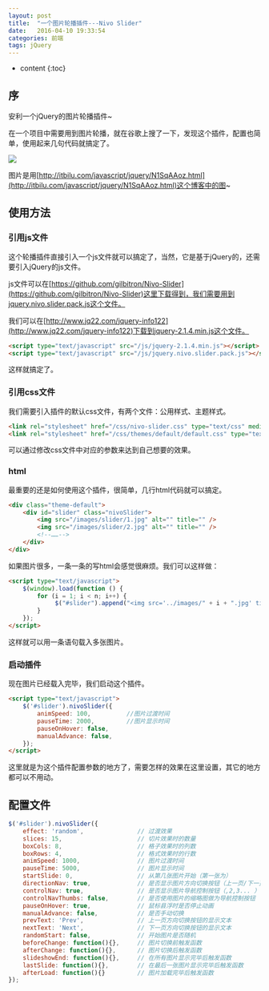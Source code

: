 ```yaml
---
layout: post
title:  "一个图片轮播插件---Nivo Slider"
date:   2016-04-10 19:33:54
categories: 前端
tags: jQuery
---
```


* content
{:toc}


## 序

安利一个jQuery的图片轮播插件~

在一个项目中需要用到图片轮播，就在谷歌上搜了一下，发现这个插件，配置也简单，使用起来几句代码就搞定了。

![](http://i.imgur.com/fS4aVWd.jpg)

图片是用[http://itbilu.com/javascript/jquery/N1SqAAoz.html](http://itbilu.com/javascript/jquery/N1SqAAoz.html)这个博客中的图~

## 使用方法

### 引用js文件

这个轮播插件直接引入一个js文件就可以搞定了，当然，它是基于jQuery的，还需要引入jQuery的js文件。

js文件可以在[https://github.com/gilbitron/Nivo-Slider](https://github.com/gilbitron/Nivo-Slider)这里下载得到，我们需要用到jquery.nivo.slider.pack.js这个文件。

我们可以在[http://www.jq22.com/jquery-info122](http://www.jq22.com/jquery-info122)下载到jquery-2.1.4.min.js这个文件。

```html
<script type="text/javascript" src="/js/jquery-2.1.4.min.js"></script>
<script type="text/javascript" src="/js/jquery.nivo.slider.pack.js"></script>
```

这样就搞定了。

### 引用css文件

我们需要引入插件的默认css文件，有两个文件：公用样式、主题样式。

```html
<link rel="stylesheet" href="/css/nivo-slider.css" type="text/css" media="screen" />
<link rel="stylesheet" href="/css/themes/default/default.css" type="text/css" media="screen" />
```

可以通过修改css文件中对应的参数来达到自己想要的效果。

### html

最重要的还是如何使用这个插件，很简单，几行html代码就可以搞定。

```html
<div class="theme-default">
    <div id="slider" class="nivoSlider">
		<img src="/images/slider/1.jpg" alt="" title="" /> 
        <img src="/images/slider/2.jpg" alt="" title="" /> 
        <!--……-->
    </div>
</div>
```

如果图片很多，一条一条的写html会感觉很麻烦。我们可以这样做：

```html
<script type="text/javascript">
	$(window).load(function () {
		for (i = 1; i < n; i++) {
			 $("#slider").append("<img src='../images/" + i + ".jpg' title='" + i + "' alt=''/>")
		}
	});
</script>
```

这样就可以用一条语句载入多张图片。

### 启动插件

现在图片已经载入完毕，我们启动这个插件。

```html
<script type="text/javascript">
	$('#slider').nivoSlider({
		animSpeed: 100,          //图片过渡时间   
		pauseTime: 2000,         //图片显示时间
		pauseOnHover: false,
		manualAdvance: false,
	});
</script>
```

这里就是为这个插件配置参数的地方了，需要怎样的效果在这里设置，其它的地方都可以不用动。

## 配置文件

```javascript
$('#slider').nivoSlider({  
    effect: 'random',               // 过渡效果  
    slices: 15,                     // 切片效果时的数量  
    boxCols: 8,                     // 格子效果时的列数  
    boxRows: 4,                     // 格式效果时的行数  
    animSpeed: 1000,                // 图片过渡时间  
    pauseTime: 5000,                // 图片显示时间  
    startSlide: 0,                  // 从第几张图片开始（第一张为）  
    directionNav: true,             // 是否显示图片方向切换按钮（上一页/下一页）  
    controlNav: true,               // 是否显示图片导航控制按钮（,2,3... ）  
    controlNavThumbs: false,        // 是否使用图片的缩略图做为导航控制按钮  
    pauseOnHover: true,             // 鼠标县浮时是否停止动画  
    manualAdvance: false,           // 是否手动切换  
    prevText: 'Prev',               // 上一页方向切换按钮的显示文本  
    nextText: 'Next',               // 下一页方向切换按钮的显示文本  
    randomStart: false,             // 开始图片是否随机  
    beforeChange: function(){},     // 图片切换前触发函数  
    afterChange: function(){},      // 图片切换后触发函数  
    slideshowEnd: function(){},     // 在所有图片显示完毕后触发函数  
    lastSlide: function(){},        // 在最后一张图片显示完毕后触发函数  
    afterLoad: function(){}         // 图片加载完毕后触发函数  
}); 
```